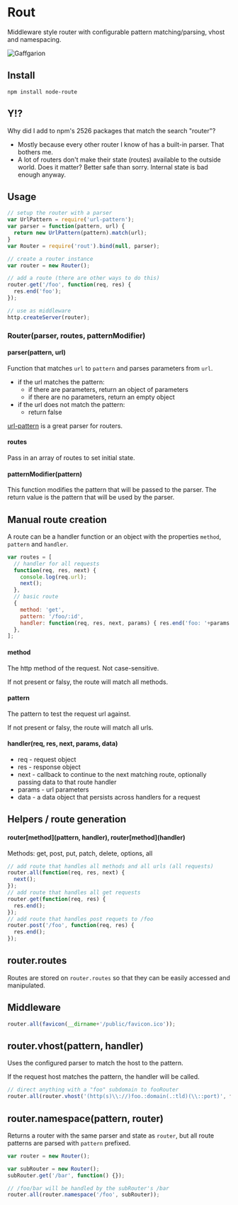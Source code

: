 # Rout

Middleware style router with configurable pattern matching/parsing, vhost and namespacing.

![Gaffgarion](https://raw.githubusercontent.com/m59peacemaker/node-route/master/ff-tactics-route.png "Gaffgarion")

## Install
```
npm install node-route
```

## Y!?

Why did I add to npm's 2526 packages that match the search "router"?

- Mostly because every other router I know of has a built-in parser. That bothers me.
- A lot of routers don't make their state (routes) available to the outside world. Does it matter? Better safe than sorry. Internal state is bad enough anyway.

## Usage

```javascript
// setup the router with a parser
var UrlPattern = require('url-pattern');
var parser = function(pattern, url) {
  return new UrlPattern(pattern).match(url);
}
var Router = require('rout').bind(null, parser);

// create a router instance
var router = new Router();

// add a route (there are other ways to do this)
router.get('/foo', function(req, res) {
  res.end('foo');
});

// use as middleware
http.createServer(router);
```

### Router(parser, routes, patternModifier)

#### parser(pattern, url)

Function that matches `url` to `pattern` and parses parameters from `url`.

- if the url matches the pattern:
  - if there are parameters, return an object of parameters
  - if there are no parameters, return an empty object
- if the url does not match the pattern:
  - return false

[url-pattern](https://www.npmjs.com/package/url-pattern) is a great parser for routers.

#### routes

Pass in an array of routes to set initial state.

#### patternModifier(pattern)

This function modifies the pattern that will be passed to the parser. The return value is the pattern that will be used by the parser.

## Manual route creation

A route can be a handler function or an object with the properties `method`, `pattern` and `handler`.

```javascript
var routes = [
  // handler for all requests
  function(req, res, next) {
    console.log(req.url);
    next();
  },
  // basic route
  {
    method: 'get',
    pattern: '/foo/:id',
    handler: function(req, res, next, params) { res.end('foo: '+params.id); }
  },
];
```

#### method

The http method of the request. Not case-sensitive.

If not present or falsy, the route will match all methods.

#### pattern

The pattern to test the request url against.

If not present or falsy, the route will match all urls.

#### handler(req, res, next, params, data)

- req    - request object
- res    - response object
- next   - callback to continue to the next matching route, optionally passing data to that route handler
- params - url parameters
- data   - a data object that persists across handlers for a request

## Helpers / route generation

#### router\[method](pattern, handler), router\[method](handler)

Methods: get, post, put, patch, delete, options, all

```javascript
// add route that handles all methods and all urls (all requests)
router.all(function(req, res, next) {
  next();
});
// add route that handles all get requests
router.get(function(req, res) {
  res.end();
});
// add route that handles post requets to /foo
router.post('/foo', function(req, res) {
  res.end();
});
```

## router.routes

Routes are stored on `router.routes` so that they can be easily accessed and manipulated.

## Middleware

```javascript
router.all(favicon(__dirname+'/public/favicon.ico'));
```

## router.vhost(pattern, handler)

Uses the configured parser to match the host to the pattern.

If the request host matches the pattern, the handler will be called.

```javascript
// direct anything with a "foo" subdomain to fooRouter
router.all(router.vhost('(http(s)\\://)foo.:domain(.:tld)(\\::port)', fooRouter));
```

## router.namespace(pattern, router)

Returns a router with the same parser and state as `router`, but all route patterns are parsed with `pattern` prefixed.

```javascript
var router = new Router();

var subRouter = new Router();
subRouter.get('/bar', function() {});

// /foo/bar will be handled by the subRouter's /bar
router.all(router.namespace('/foo', subRouter));
```
